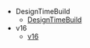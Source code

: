   - DesignTimeBuild
    - [DesignTimeBuild](计算机/计算机语言/CSharp/CSharp基础_B站呵呵老师/ConsoleApp1/.vs/ConsoleApp1/DesignTimeBuild/_sidebar.md)
  - v16
    - [v16](计算机/计算机语言/CSharp/CSharp基础_B站呵呵老师/ConsoleApp1/.vs/ConsoleApp1/v16/_sidebar.md)